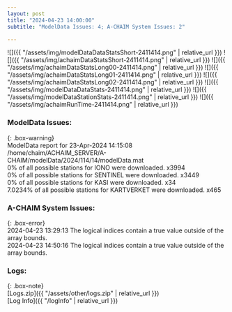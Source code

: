 ```yaml
---
layout: post
title: "2024-04-23 14:00:00"
subtitle: "ModelData Issues: 4; A-CHAIM System Issues: 2"

---
```


![]({{ "/assets/img/modelDataDataStatsShort-2411414.png" | relative_url }})
![]({{ "/assets/img/achaimDataStatsShort-2411414.png" | relative_url }})
![]({{ "/assets/img/achaimDataStatsLong00-2411414.png" | relative_url }})
![]({{ "/assets/img/achaimDataStatsLong01-2411414.png" | relative_url }})
![]({{ "/assets/img/achaimDataStatsLong02-2411414.png" | relative_url }})
![]({{ "/assets/img/modelDataDataStats-2411414.png" | relative_url }})
![]({{ "/assets/img/modelDataStationStats-2411414.png" | relative_url }})
![]({{ "/assets/img/achaimRunTime-2411414.png" | relative_url }})


### ModelData Issues:  
  
{: .box-warning}  
 ModelData report for 23-Apr-2024 14:15:08   
 /home/chaim/ACHAIM_SERVER/A-CHAIM/modelData/2024/114/14/modelData.mat   
 0% of all possible stations for IONO were downloaded. x3994   
 0% of all possible stations for SENTINEL were downloaded. x3449   
 0% of all possible stations for KASI were downloaded. x34   
 7.0234% of all possible stations for KARTVERKET were downloaded. x465   
  
### A-CHAIM System Issues:  
  
{: .box-error}  
2024-04-23 13:29:13 The logical indices contain a true value outside of the array bounds.  
2024-04-23 14:50:16 The logical indices contain a true value outside of the array bounds.  

### Logs:  
  
{: .box-note}  
[Logs.zip]({{ "/assets/other/logs.zip" | relative_url }})  
[Log Info]({{ "/logInfo" | relative_url }})  
